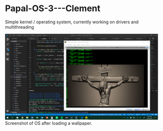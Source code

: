 # Papal-OS-3---Clement

Simple kernel / operating system, currently working on drivers and multithreading

![alt text](https://github.com/michaellangford99/Papal-OS-3---Clement/blob/master/readme_scrnshot.png)
Screenshot of OS after loading a wallpaper.
